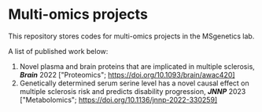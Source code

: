 # Multi-omics projects
This repository stores codes for multi-omics projects in the MSgenetics lab.

A list of published work below:
  1. Novel plasma and brain proteins that are implicated in multiple sclerosis, **_Brain_** 2022 ["Proteomics"; https://doi.org/10.1093/brain/awac420]
  2. Genetically determined serum serine level has a novel causal effect on multiple sclerosis risk and predicts disability progression, **_JNNP_** 2023 ["Metabolomics"; https://doi.org/10.1136/jnnp-2022-330259]
